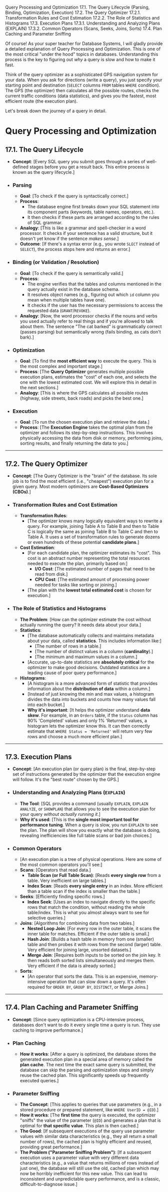 Query Processing and Optimization
17.1. The Query Lifecycle (Parsing, Binding, Optimization, Execution)
17.2. The Query Optimizer
17.2.1. Transformation Rules and Cost Estimation
17.2.2. The Role of Statistics and Histograms
17.3. Execution Plans
17.3.1. Understanding and Analyzing Plans (EXPLAIN)
17.3.2. Common Operators (Scans, Seeks, Joins, Sorts)
17.4. Plan Caching and Parameter Sniffing



Of course! As your super teacher for Database Systems, I will gladly provide a detailed explanation of Query Processing and Optimization. This is one of the most critical "under the hood" topics in databases. Understanding this process is the key to figuring out *why* a query is slow and how to make it fast.

Think of the query optimizer as a sophisticated GPS navigation system for your data. When you ask for directions (write a query), you just specify your starting point and destination (`SELECT` columns `FROM` tables `WHERE` condition). The GPS (the optimizer) then calculates all the possible routes, checks the current traffic conditions (data statistics), and gives you the fastest, most efficient route (the execution plan).

Let's break down the journey of a query in detail.

# Query Processing and Optimization

## 17.1. The Query Lifecycle

*   **Concept**: [Every SQL query you submit goes through a series of well-defined stages before you get a result back. This entire process is known as the query lifecycle.]

*   ### Parsing
    *   **Goal**: [To check if the query is syntactically correct.]
    *   **Process**:
        *   The database engine first breaks down your SQL statement into its component parts (keywords, table names, operators, etc.).
        *   It then checks if these parts are arranged according to the rules of SQL grammar.
    *   **Analogy**: [This is like a grammar and spell-checker in a word processor. It checks if your sentence has a valid structure, but it doesn't yet know if the sentence *makes sense*.]
    *   **Outcome**: [If there's a syntax error (e.g., you wrote `SLECT` instead of `SELECT`), the process stops here and returns an error.]

*   ### Binding (or Validation / Resolution)
    *   **Goal**: [To check if the query is semantically valid.]
    *   **Process**:
        *   The engine verifies that the tables and columns mentioned in the query actually exist in the database schema.
        *   It resolves object names (e.g., figuring out which `id` column you mean when multiple tables have one).
        *   It checks if the user has the necessary permissions to access the requested data (`GRANT`/`REVOKE`).
    *   **Analogy**: [Now, the word processor checks if the nouns and verbs you used actually refer to real things and if you're allowed to talk about them. The sentence "The cat barked" is grammatically correct (passes parsing) but semantically wrong (fails binding, as cats don't bark).]

*   ### Optimization
    *   **Goal**: [To find the **most efficient way** to execute the query. This is the most complex and important stage.]
    *   **Process**: [The **Query Optimizer** generates multiple possible execution plans, estimates the "cost" of each one, and selects the one with the lowest estimated cost. We will explore this in detail in the next sections.]
    *   **Analogy**: [This is where the GPS calculates all possible routes (highway, side streets, back roads) and picks the best one.]

*   ### Execution
    *   **Goal**: [To run the chosen execution plan and retrieve the data.]
    *   **Process**: [The **Execution Engine** takes the optimal plan from the optimizer and follows its step-by-step instructions. This involves physically accessing the data from disk or memory, performing joins, sorting results, and finally returning the data to you.]

---

## 17.2. The Query Optimizer

*   **Concept**: [The Query Optimizer is the "brain" of the database. Its sole job is to find the most efficient (i.e., "cheapest") execution plan for a given query. Most modern optimizers are **Cost-Based Optimizers (CBOs)**.]

*   ### Transformation Rules and Cost Estimation
    *   **Transformation Rules**:
        *   [The optimizer knows many logically equivalent ways to rewrite a query. For example, joining Table A to Table B and then to Table C is logically the same as joining Table B to Table C and then to Table A. It uses a set of transformation rules to generate dozens or even hundreds of these potential **candidate plans**.]
    *   **Cost Estimation**:
        *   [For each candidate plan, the optimizer estimates its "cost". This cost is an abstract number representing the total resources needed to execute the plan, primarily based on:]
            *   **I/O Cost**: [The estimated number of pages that need to be read from disk.]
            *   **CPU Cost**: [The estimated amount of processing power needed for tasks like sorting or joining.]
        *   [The plan with the **lowest total estimated cost** is chosen for execution.]

*   ### The Role of Statistics and Histograms
    *   **The Problem**: [How can the optimizer estimate the cost without actually running the query? It needs data about your data.]
    *   **Statistics**:
        *   [The database automatically collects and maintains metadata about your data, called **statistics**. This includes information like:]
            *   [The number of rows in a table.]
            *   [The number of distinct values in a column (**cardinality**).]
            *   [The minimum and maximum values in a column.]
        *   [Accurate, up-to-date statistics are **absolutely critical** for the optimizer to make good decisions. Outdated statistics are a leading cause of poor query performance.]
    *   **Histograms**:
        *   [A histogram is a more advanced form of statistic that provides information about the **distribution of data** within a column.]
        *   [Instead of just knowing the min and max values, a histogram divides the data into buckets and counts how many values fall into each bucket.]
        *   **Why it's important**: [It helps the optimizer understand **data skew**. For example, in an `Orders` table, if the `Status` column has 90% 'Completed' values and only 1% 'Returned' values, a histogram lets the optimizer know this. It can then correctly estimate that `WHERE Status = 'Returned'` will return very few rows and choose a much more efficient plan.]

---

## 17.3. Execution Plans

*   **Concept**: [An execution plan (or query plan) is the final, step-by-step set of instructions generated by the optimizer that the execution engine will follow. It's the "best route" chosen by the GPS.]

*   ### Understanding and Analyzing Plans (`EXPLAIN`)
    *   **The Tool**: [SQL provides a command (usually `EXPLAIN`, `EXPLAIN ANALYZE`, or `SHOWPLAN`) that allows you to see the execution plan for your query *without actually running it*.]
    *   **Why it's used**: [This is the **single most important tool for performance tuning**. When a query is slow, you run `EXPLAIN` to see the plan. The plan will show you exactly what the database is doing, revealing inefficiencies like full table scans or bad join choices.]

*   ### Common Operators
    *   [An execution plan is a tree of physical operations. Here are some of the most common operators you'll see:]
    *   **Scans**: [Operators that read data.]
        *   **Table Scan (or Full Table Scan)**: [Reads **every single row** from a table. Very inefficient on large tables.]
        *   **Index Scan**: [Reads **every single entry** in an index. More efficient than a table scan if the index is smaller than the table.]
    *   **Seeks**: [Efficiently finding specific rows.]
        *   **Index Seek**: [Uses an index to navigate directly to the specific rows that match the condition, without reading the whole table/index. This is what you almost always want to see for selective queries.]
    *   **Joins**: [Algorithms for combining data from two tables.]
        *   **Nested Loop Join**: [For every row in the outer table, it scans the inner table for matches. Efficient if the outer table is small.]
        *   **Hash Join**: [Builds a hash table in memory from one (smaller) table and then probes it with rows from the second (larger) table. Very efficient for joining large, unsorted datasets.]
        *   **Merge Join**: [Requires both inputs to be sorted on the join key. It then reads both sorted lists simultaneously and merges them. Very efficient if the data is already sorted.]
    *   **Sorts**:
        *   [An operator that sorts the data. This is an expensive, memory-intensive operation that can slow down a query. It's often required for `ORDER BY`, `GROUP BY`, `DISTINCT`, or Merge Joins.]

---

## 17.4. Plan Caching and Parameter Sniffing

*   **Concept**: [Since query optimization is a CPU-intensive process, databases don't want to do it every single time a query is run. They use caching to improve performance.]

*   ### Plan Caching
    *   **How it works**: [After a query is optimized, the database stores the generated execution plan in a special area of memory called the **plan cache**. The next time the exact same query is submitted, the database can skip the parsing and optimization steps and simply reuse the cached plan. This significantly speeds up frequently executed queries.]

*   ### Parameter Sniffing
    *   **The Concept**: [This applies to queries that use parameters (e.g., in a stored procedure or prepared statement, like `WHERE UserID = @ID`).]
    *   **How it works**: [The **first time** the query is executed, the optimizer "sniffs" the value of the parameter (`@ID`) and generates a plan that is optimal for **that specific value**. This plan is then cached.]
    *   **The Good**: [If subsequent executions of the query use parameter values with similar data characteristics (e.g., they all return a small number of rows), the cached plan is highly efficient and reused, providing great performance.]
    *   **The Problem ("Parameter Sniffing Problem")**: [If a subsequent execution uses a parameter value with very different data characteristics (e.g., a value that returns millions of rows instead of just one), the database will still use the old, cached plan which may now be horribly inefficient for this new value. This can lead to inconsistent and unpredictable query performance, and is a classic, difficult-to-diagnose issue.]